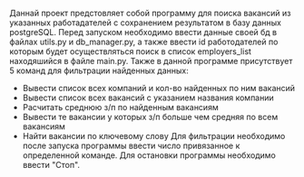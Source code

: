 Даннай проект предстовляет собой программу для поиска вакансий из указанных работадателей с сохранением результатом в базу данных postgreSQL.
Перед запуском необходимо ввести данные своей бд в файлах utils.py и db_manager.py,  а также ввести id работодателей по которым будет осуществляться поиск
в список employers_list находяшийся в файле main.py.
Также в данной программе присутствует 5 команд для фильтрации найденных данных:

 * Вывести список всех компаний и кол-во найденных по ним вакансий
 * Вывести список всех вакансий с указанием названия компании
 * Расчитать среднюю з/п по найденным вакансиям
 * Вывести те вакансии у которых з/п больше чем средняя по всем вакансиям
 * Найти вакансии по ключевому слову
Для фильтрации необходимо после запуска программы ввести число привязанное к определенной команде. Для остановки программы необходимо ввести "Стоп".
